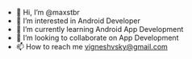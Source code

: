 - 👋 Hi, I’m @maxstbr
- 👀 I’m interested in Android Developer 
- 🌱 I’m currently learning Android App Development 
- 💞️ I’m looking to collaborate on App Development 
- 📫 How to reach me vigneshvsky@gmail.com

<!---
maxstbr/maxstbr is a ✨ special ✨ repository because its `README.md` (this file) appears on your GitHub profile.
You can click the Preview link to take a look at your changes.
--->
